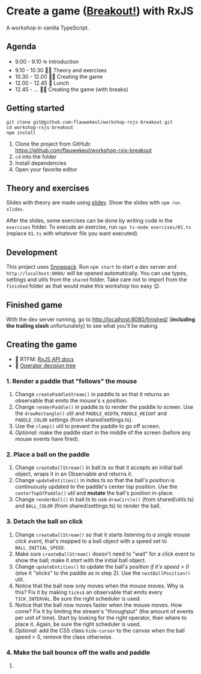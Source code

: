 # Create a game ([Breakout!](https://en.wikipedia.org/wiki/Breakout_(video_game))) with RxJS

A workshop in vanilla TypeScript.

## Agenda

* 9.00 - 9.10 ☕️ Introduction
* 9.10 - 10.30 🧑‍🏫 Theory and exercises
* 10.30 - 12.00	🧑‍💻 Creating the game
* 12.00 - 12.45	🥪 Lunch
* 12.45 - ... 🧑‍💻 Creating the game (with breaks)

## Getting started

```
git clone git@github.com:flauwekeul/workshop-rxjs-breakout.git
cd workshop-rxjs-breakout
npm install
```

1. Clone the project from GitHub: https://github.com/flauwekeul/workshop-rxjs-breakout
2. `cd` into the folder
3. Install dependencies
4. Open your favorite editor

## Theory and exercises

Slides with theory are made using [slidev](https://sli.dev). Show the slides with `npm run slides`.

After the slides, some exercises can be done by writing code in the `exercises` folder.
To execute an exercise, run `npx ts-node exercises/01.ts` (replace `01.ts` with whatever file you want executed).

## Development

This project uses [Snowpack](https://www.snowpack.dev/). Run `npm start` to start a dev server and `http://localhost:8080/` will be opened automatically. You can use types, settings and utils from the `shared` folder. Take care not to import from the `finished` folder as that would make this workshop too easy 😉.

## Finished game

With the dev server running, go to [http://localhost:8080/finished/](http://localhost:8080/finished/) (**including the trailing slash** unfortunately) to see what you'll be making.

## Creating the game

* 📜 RTFM: [RxJS API docs](https://rxjs.dev/api)
* 🌳 [Operator decision tree](https://rxjs.dev/operator-decision-tree)

### 1. Render a paddle that "follows" the mouse

1. Change `createPaddleStream()` in paddle.ts so that it returns an observable that emits the mouse's x position.
2. Change `renderPaddle()` in paddle.ts to render the paddle to screen. Use the `drawRectangle()` util and `PADDLE_WIDTH`, `PADDLE_HEIGHT` and `PADDLE_COLOR` settings (from shared/settings.ts).
3. Use the `clamp()` util to prevent the paddle to go off screen.
4. *Optional*: make the paddle start in the middle of the screen (before any mouse events have fired).

### 2. Place a ball on the paddle

1. Change `createBallStream()` in ball.ts so that it accepts an initial ball object, wraps it in an Observable and returns it.
2. Change `updateEntities()` in index.ts so that the ball's position is continuously updated to the paddle's center top position. Use the `centerTopOfPaddle()` util and **mutate** the ball's position in-place.
3. Change `renderBall()` in ball.ts to use `drawCircle()` (from shared/utils.ts) and `BALL_COLOR` (from shared/settings.ts) to render the ball.

### 3. Detach the ball on click

1. Change `createBallStream()` so that it starts listening to *a single* mouse *click event*, that's *map*ped to a ball object with a speed set to `BALL_INITIAL_SPEED`.
2. Make sure `createBallStream()` doesn't need to "wait" for a click event to show the ball; make it *start with* the initial ball object.
3. Change `updateEntities()` to update the ball's position *if it's speed > 0* (else it "sticks" to the paddle as in step 2). Use the `nextBallPosition()` util.
4. Notice that the ball now only moves when the mouse moves. Why is this? Fix it by making `ticks$` an observable that emits every `TICK_INTERVAL`. Be sure the right scheduler is used.
5. Notice that the ball now moves faster when the mouse moves. How come? Fix it by limiting the stream's "throughput" (the amount of events per unit of time). Start by looking for the right operator, then where to place it. Again, be sure the right scheduler is used.
6. *Optional*: add the CSS class `hide-cursor` to the canvas when the ball speed > 0, remove the class otherwise.

### 4. Make the ball bounce off the walls and paddle

1.

